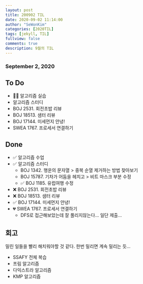 ```yaml
---
layout: post
title: 200902 TIL
date: 2020-09-02 11:14:00
author: "SeWonKim"
categories: [2020TIL]
tags: [jekyll, TIL]
fullview: false
comments: true
description: 9월의 TIL
---
```


### September 2, 2020

## To Do

- 👨‍💻 알고리즘 실습
- 알고리즘 스터디
- BOJ 2531. 회전초밥 리뷰
- BOJ 18513. 샘터 리뷰
- BOJ 17144. 미세먼지 안녕!
- SWEA 1767. 프로세서 연결하기

## Done

- ✅ 알고리즘 수업
- ✅ 알고리즘 스터디
  - BOJ 1342. 행운의 문자열 > 중복 순열 제거하는 방법 찾아보기
  - BOJ 15787. 기차가 어둠을 헤치고 > 비트 마스크 부분 수정
  - ✅ BOJ 1185. 유럽여행 수정
- ❌ BOJ 2531. 회전초밥 리뷰
- ❌ BOJ 18513. 샘터 리뷰
- ✅ BOJ 17144. 미세먼지 안녕!
- 💔 SWEA 1767. 프로세서 연결하기
  - DFS로 접근해보았는데 잘 풀리지않는다... 일단 제출...

## 회고

밀린 일들을 빨리 해치워야할 것 같다.
한번 밀리면 계속 밀리는 듯...

- SSAFY 전체 복습
- 프림 알고리즘
- 다익스트라 알고리즘
- KMP 알고리즘
